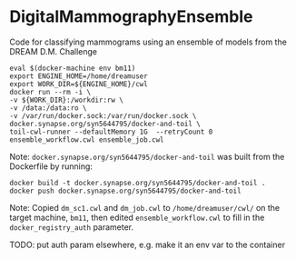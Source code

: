 # DigitalMammographyEnsemble
Code for classifying mammograms using an ensemble of models from the DREAM D.M. Challenge
```
eval $(docker-machine env bm11)
export ENGINE_HOME=/home/dreamuser
export WORK_DIR=${ENGINE_HOME}/cwl
docker run --rm -i \
-v ${WORK_DIR}:/workdir:rw \
-v /data:/data:ro \
-v /var/run/docker.sock:/var/run/docker.sock \
docker.synapse.org/syn5644795/docker-and-toil \
toil-cwl-runner --defaultMemory 1G  --retryCount 0 ensemble_workflow.cwl ensemble_job.cwl
```
Note: `docker.synapse.org/syn5644795/docker-and-toil` was built from the Dockerfile by running:

```
docker build -t docker.synapse.org/syn5644795/docker-and-toil .
docker push docker.synapse.org/syn5644795/docker-and-toil

```

Note:  Copied  `dm_sc1.cwl` and `dm_job.cwl` to `/home/dreamuser/cwl/` on the target machine, `bm11`, then edited `ensemble_workflow.cwl` to fill in the `docker_registry_auth` parameter.

TODO:  put auth param elsewhere, e.g. make it an env var to the container
